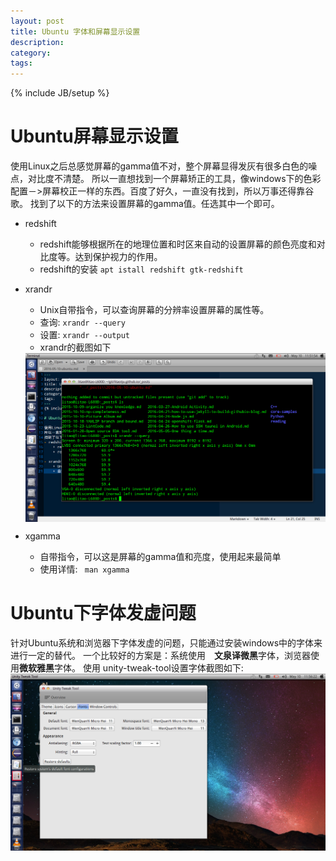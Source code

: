 ```yaml
---
layout: post
title: Ubuntu 字体和屏幕显示设置
description: 
category: 
tags: 
---
```

{% include JB/setup %}

# Ubuntu屏幕显示设置

使用Linux之后总感觉屏幕的gamma值不对，整个屏幕显得发灰有很多白色的噪点，对比度不清楚。
所以一直想找到一个屏幕矫正的工具，像windows下的色彩配置－>屏幕校正一样的东西。百度了好久，一直没有找到，所以万事还得靠谷歌。
找到了以下的方法来设置屏幕的gamma值。任选其中一个即可。

- redshift
    + redshift能够根据所在的地理位置和时区来自动的设置屏幕的颜色亮度和对比度等。达到保护视力的作用。
    + redshift的安装 ```apt istall redshift gtk-redshift```

- xrandr
    + Unix自带指令，可以查询屏幕的分辨率设置屏幕的属性等。
    + 查询: ```xrandr --query```
    + 设置:  ```xrandr --output```
    + xrandr的截图如下
    <img src="/img/in-post/xrandr_query.png" align="center" alt="xrandr-shot" style="max-width:100%;"/>
- xgamma
    + 自带指令，可以这是屏幕的gamma值和亮度，使用起来最简单
    + 使用详情: ``` man xgamma```

# Ubuntu下字体发虚问题
针对Ubuntu系统和浏览器下字体发虚的问题，只能通过安装windows中的字体来进行一定的替代。
一个比较好的方案是：系统使用　**文泉译微黑**字体，浏览器使用**微软雅黑**字体。
使用 unity-tweak-tool设置字体截图如下:
<img src="/img/in-post/ubuntu-fonts.png" align="center" alt="Unity-Tweak-shot" style="max-width:100%;"/>

